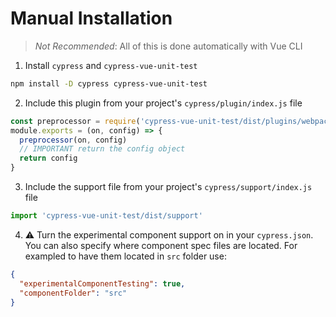 # Manual Installation

> _Not Recommended_: All of this is done automatically with Vue CLI

1. Install `cypress` and `cypress-vue-unit-test`

```sh
npm install -D cypress cypress-vue-unit-test
```

2. Include this plugin from your project's `cypress/plugin/index.js` file

```js
const preprocessor = require('cypress-vue-unit-test/dist/plugins/webpack')
module.exports = (on, config) => {
  preprocessor(on, config)
  // IMPORTANT return the config object
  return config
}
```

3. Include the support file from your project's `cypress/support/index.js` file

```js
import 'cypress-vue-unit-test/dist/support'
```

4. ⚠️ Turn the experimental component support on in your `cypress.json`. You can also specify where component spec files are located. For exampled to have them located in `src` folder use:

```json
{
  "experimentalComponentTesting": true,
  "componentFolder": "src"
}
```
